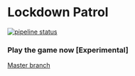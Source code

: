 # Lockdown Patrol

[![pipeline status](https://gitlab.com/yanniboi/lockdown-patrol/badges/master/pipeline.svg)](https://gitlab.com/yanniboi/lockdown-patrol/-/commits/master)


### Play the game now [Experimental]

[Master branch](https://yanniboi.gitlab.io/lockdown-patrol/)

